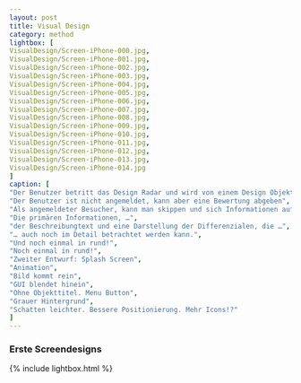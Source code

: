 ```yaml
---
layout: post
title: Visual Design 
category: method
lightbox: [
VisualDesign/Screen-iPhone-000.jpg,
VisualDesign/Screen-iPhone-001.jpg,
VisualDesign/Screen-iPhone-002.jpg,
VisualDesign/Screen-iPhone-003.jpg,
VisualDesign/Screen-iPhone-004.jpg,
VisualDesign/Screen-iPhone-005.jpg,
VisualDesign/Screen-iPhone-006.jpg,
VisualDesign/Screen-iPhone-007.jpg,
VisualDesign/Screen-iPhone-008.jpg,
VisualDesign/Screen-iPhone-009.jpg,
VisualDesign/Screen-iPhone-010.jpg,
VisualDesign/Screen-iPhone-011.jpg,
VisualDesign/Screen-iPhone-012.jpg,
VisualDesign/Screen-iPhone-013.jpg,
VisualDesign/Screen-iPhone-014.jpg
]
caption: [
"Der Benutzer betritt das Design Radar und wird von einem Design Objekt begrüßt nach einer kurzen Dauer wird das GUI eingeblendet und das Bild rückt durch die Anwendung von Filtern in den Hintergrund.",
"Der Benutzer ist nicht angemeldet, kann aber eine Bewertung abgeben",
"Als angemeldeter Besucher, kann man skippen und sich Informationen aufrufen",
"Die primären Informationen, …",
"der Beschreibungtext und eine Darstellung der Differenzialen, die …",
"… auch noch im Detail betrachtet werden kann.",
"Und noch einmal in rund!",
"Noch einmal in rund!",
"Zweiter Entwurf: Splash Screen",
"Animation",
"Bild kommt rein",
"GUI blendet hinein",
"Ohne Objekttitel. Menu Button",
"Grauer Hintergrund",
"Schatten leichter. Bessere Positionierung. Mehr Icons!?"
]
---
```


### Erste Screendesigns

{% include lightbox.html %}
